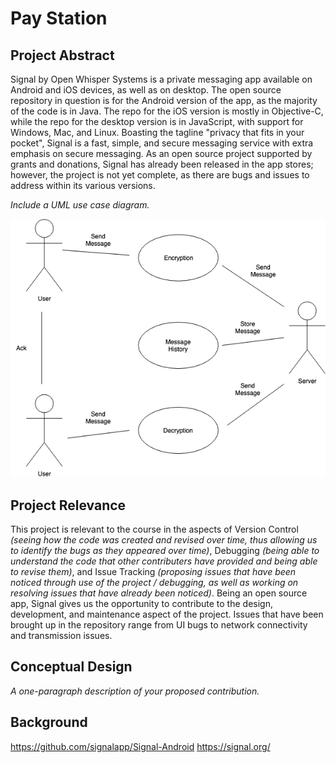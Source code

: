 # Pay Station

## Project Abstract
Signal by Open Whisper Systems is a private messaging app available on Android and iOS devices, as well as on desktop. The open source repository in question is for the Android version of the app, as the majority of the code is in Java. The repo for the iOS version is mostly in Objective-C, while the repo for the desktop version is in JavaScript, with support for Windows, Mac, and Linux. Boasting the tagline "privacy that fits in your pocket", Signal is a fast, simple, and secure messaging service with extra emphasis on secure messaging. As an open source project supported by grants and donations, Signal has already been released in the app stores; however, the project is not yet complete, as there are bugs and issues to address within its various versions.

_Include a UML use case diagram._ 

![Use Case Image](JedCainglet_Signal.png)

## Project Relevance
This project is relevant to the course in the aspects of Version Control _(seeing how the code was created and revised over time, thus allowing us to identify the bugs as they appeared over time)_, Debugging _(being able to understand the code that other contributers have provided and being able to revise them)_, and Issue Tracking _(proposing issues that have been noticed through use of the project / debugging, as well as working on resolving issues that have already been noticed)_. Being an open source app, Signal gives us the opportunity to contribute to the design, development, and maintenance aspect of the project. Issues that have been brought up in the repository range from UI bugs to network connectivity and transmission issues. 

## Conceptual Design
_A one-paragraph description of your proposed contribution._

## Background
https://github.com/signalapp/Signal-Android
https://signal.org/
